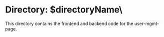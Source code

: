 # Directory: \$directoryName\

This directory contains the frontend and backend code for the user-mgmt-page.
